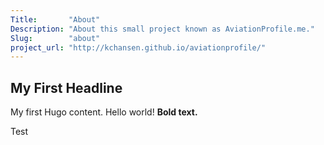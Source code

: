 ```yaml
---
Title:       "About"
Description: "About this small project known as AviationProfile.me."
Slug:        "about"
project_url: "http://kchansen.github.io/aviationprofile/"
---
```


## My First Headline

My first Hugo content. Hello world! **Bold text.**

Test